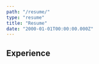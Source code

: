 ```yaml
---
path: "/resume/"
type: "resume"
title: "Resume"
date: "2000-01-01T00:00:00.000Z"
---
```


## Experience

